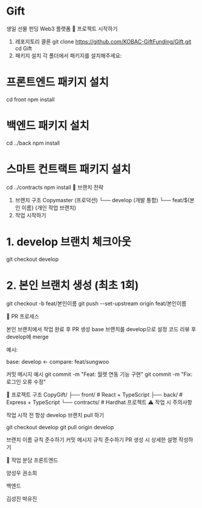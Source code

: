 # Gift

생일 선물 펀딩 Web3 플랫폼
🚀 프로젝트 시작하기

1. 레포지토리 클론
   git clone https://github.com/KOBAC-GiftFunding/Gift.git
   cd Gift
2. 패키지 설치
   각 폴더에서 패키지를 설치해주세요:

# 프론트엔드 패키지 설치

cd front
npm install

# 백엔드 패키지 설치

cd ../back
npm install

# 스마트 컨트랙트 패키지 설치

cd ../contracts
npm install
🌳 브랜치 전략

1. 브랜치 구조
   Copymaster (프로덕션)
   └── develop (개발 통합)
   └── feat/${본인 이름} (개인 작업 브랜치)
2. 작업 시작하기

# 1. develop 브랜치 체크아웃

git checkout develop

# 2. 본인 브랜치 생성 (최초 1회)

git checkout -b feat/본인이름
git push --set-upstream origin feat/본인이름

🔄 PR 프로세스

본인 브랜치에서 작업 완료 후 PR 생성
base 브랜치를 develop으로 설정
코드 리뷰 후 develop에 merge

예시:

base: develop ← compare: feat/sungwoo

커밋 메시지 예시
git commit -m "Feat: 월렛 연동 기능 구현"
git commit -m "Fix: 로그인 오류 수정"

📁 프로젝트 구조
CopyGift/
├── front/ # React + TypeScript
├── back/ # Express + TypeScript
└── contracts/ # Hardhat 프로젝트
⚠️ 작업 시 주의사항

작업 시작 전 항상 develop 브랜치 pull 하기

git checkout develop
git pull origin develop

브랜치 이름 규칙 준수하기
커밋 메시지 규칙 준수하기
PR 생성 시 상세한 설명 작성하기

👥 작업 분담
프론트엔드

양성우
권소희

백엔드

김성진
박유진
